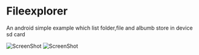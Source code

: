 Fileexplorer
============

An android simple example which list folder,file and albumb store in device sd card 


![ScreenShot](https://raw.github.com/mukesh4u/android/master/Fileexplorer/sd_card.png)
![ScreenShot](https://raw.github.com/mukesh4u/android/master/Fileexplorer/folder_sd_card.png)

